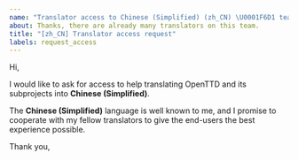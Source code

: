 ```yaml
---
name: "Translator access to Chinese (Simplified) (zh_CN) \U0001F6D1 team full \U0001F6D1"
about: Thanks, there are already many translators on this team.
title: "[zh_CN] Translator access request"
labels: request_access
---
```


<!-- translator: zh_CN -->
<!-- Please do not edit the header of this template. -->

Hi,

I would like to ask for access to help translating OpenTTD and its subprojects into **Chinese (Simplified)**.

The **Chinese (Simplified)** language is well known to me, and I promise to cooperate with my fellow translators to give the end-users the best experience possible.

<!-- Please do not edit the above message. Do feel free to add a personal note after this line. -->

Thank you,
